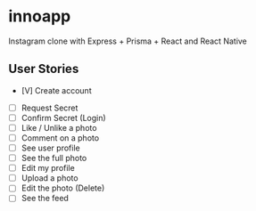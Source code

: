 # innoapp

Instagram clone with Express + Prisma + React and React Native

## User Stories

- [V] Create account
- [ ] Request Secret
- [ ] Confirm Secret (Login)
- [ ] Like / Unlike a photo
- [ ] Comment on a photo
- [ ] See user profile
- [ ] See the full photo
- [ ] Edit my profile
- [ ] Upload a photo
- [ ] Edit the photo (Delete)
- [ ] See the feed
